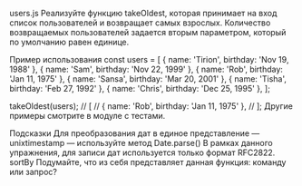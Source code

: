 users.js
Реализуйте функцию takeOldest, которая принимает на вход список пользователей и возвращает самых взрослых. Количество возвращаемых пользователей задается вторым параметром, который по умолчанию равен единице.

Пример использования
const users = [
    { name: 'Tirion', birthday: 'Nov 19, 1988' },
    { name: 'Sam', birthday: 'Nov 22, 1999' },
    { name: 'Rob', birthday: 'Jan 11, 1975' },
    { name: 'Sansa', birthday: 'Mar 20, 2001' },
    { name: 'Tisha', birthday: 'Feb 27, 1992' },
    { name: 'Chris', birthday: 'Dec 25, 1995' },
];

takeOldest(users);
// [
//   { name: 'Rob', birthday: 'Jan 11, 1975' },
// ];
Другие примеры смотрите в модуле с тестами.

Подсказки
Для преобразования дат в единое представление — unixtimestamp — используйте метод Date.parse()
В рамках данного упражнения, для записи дат используется только формат RFC2822.
sortBy
Подумайте, что из себя представляет данная функция: команду или запрос?